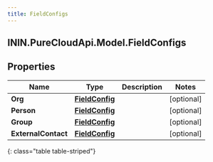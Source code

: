 ```yaml
---
title: FieldConfigs
---
```

## ININ.PureCloudApi.Model.FieldConfigs

## Properties

|Name | Type | Description | Notes|
|------------ | ------------- | ------------- | -------------|
| **Org** | [**FieldConfig**](FieldConfig.html) |  | [optional] |
| **Person** | [**FieldConfig**](FieldConfig.html) |  | [optional] |
| **Group** | [**FieldConfig**](FieldConfig.html) |  | [optional] |
| **ExternalContact** | [**FieldConfig**](FieldConfig.html) |  | [optional] |
{: class="table table-striped"}


